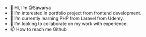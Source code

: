 - 👋 Hi, I’m @Sawarya
- 👀 I’m interested in portfolio project from frontend development.
- 🌱 I’m currently learning PHP from Laravel from Udemy.
- 💞️ I’m looking to collaborate on my work with experience.
- 📫 How to reach me Github

<!---
Sawarya/Sawarya is a ✨ special ✨ repository because its `README.md` (this file) appears on your GitHub profile.
You can click the Preview link to take a look at your changes.
--->
